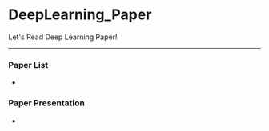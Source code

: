 # DeepLearning_Paper
Let's Read Deep Learning Paper!

-----------------

### Paper List

- 



### Paper Presentation

- 



